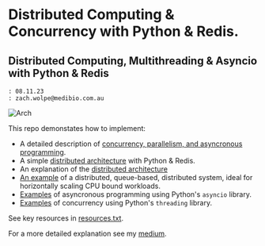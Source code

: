 # Distributed Computing & Concurrency with Python & Redis.
## Distributed Computing, Multithreading & Asyncio with Python & Redis

```
: 08.11.23
: zach.wolpe@medibio.com.au
```

![Arch](https://github.com/ZachWolpe/Distributed-Computing-and-Concurrency-in-Python/blob/main/assets/arch-v1.png)


This repo demonstates how to implement:
- A detailed description of [concurrency, parallelism, and asyncronous programming](https://github.com/ZachWolpe/Distributed-Computing-and-Concurrency-in-Python/blob/main/concurrency.md).
- A simple [distributed architecture](https://github.com/ZachWolpe/Distributed-Computing-and-Concurrency-in-Python/blob/main/distributed_computing.md) with Python & Redis.
- An explanation of the [distributed architecture](https://github.com/ZachWolpe/Distributed-Computing-and-Concurrency-in-Python/blob/main/distributed-computing-architecture.md)
- [An example](https://github.com/ZachWolpe/Distributed-Computing-and-Concurrency-in-Python/tree/main/distributed-computation) of a distributed, queue-based, distributed system, ideal for horizontally scaling CPU bound workloads.
- [Examples](https://github.com/ZachWolpe/Distributed-Computing-and-Concurrency-in-Python/blob/main/code/asyncIO.py) of asyncronous programming using Python's `asyncio` library.
- [Examples](https://github.com/ZachWolpe/Distributed-Computing-and-Concurrency-in-Python/tree/main/code) of concurrency using Python's `threading` library.

See key resources in [resources.txt](https://github.com/ZachWolpe/Distributed-Computing-and-Concurrency-in-Python/blob/main/resources.txt).




For a more detailed explanation see my [medium](https://zachcolinwolpe.medium.com/distributed-computing-concurrency-with-python-redis-586c46a026d0).
